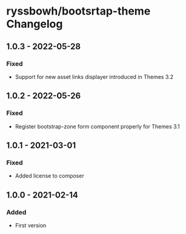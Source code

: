 # ryssbowh/bootsrtap-theme Changelog

## 1.0.3 - 2022-05-28

### Fixed
- Support for new asset links displayer introduced in Themes 3.2

## 1.0.2 - 2022-05-26

### Fixed
- Register bootstrap-zone form component properly for Themes 3.1

## 1.0.1 - 2021-03-01

### Fixed
- Added license to composer

## 1.0.0 - 2021-02-14

### Added
- First version
